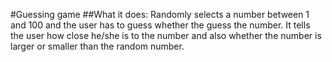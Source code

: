#Guessing game
##What it does:
Randomly selects a number between 1 and 100 and the user has to guess whether the guess the number.
It tells the user how close he/she is to the number and also whether the number is larger or smaller than the random number.